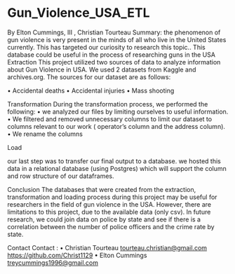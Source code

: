 # Gun_Violence_USA_ETL

By Elton Cummings, III , Christian Tourteau
Summary: the phenomenon of gun violence is very present in the minds of all who live in the United States currently. This has targeted our curiosity to research this topic.. This database could be useful in the process of researching guns in the USA
Extraction
This project utilized two sources of data to analyze information about Gun Violence in USA. We used 2 datasets from  Kaggle and archives.org. The sources for our dataset are as follows: 

•	Accidental deaths
•	Accidental injuries
•	Mass shooting

Transformation
During the transformation process, we performed the following:
•	we analyzed our files by limiting ourselves to useful information. 
•	We filtered and removed unnecessary columns to limit our dataset to columns relevant to our work ( operator’s column and the address column).
•	We rename the columns

Load

our last step was to transfer our final output to a database. we hosted this data in a relational database (using Postgres) which will support the column and row structure of our dataframes.

Conclusion
The databases that were created from the extraction, transformation and loading process during this project may be useful for researchers in the field of gun violence in the USA. However, there are limitations to this project, due to the available data (only csv). In future research, we could join data on police by state and see if there is a correlation between the number of police officers and the crime rate by state.

Contact
Contact : 
•	Christian Tourteau
tourteau.christian@gmail.com
https://github.com/Christ1129
•	Elton Cummings
treycummings1996@gmail.com


